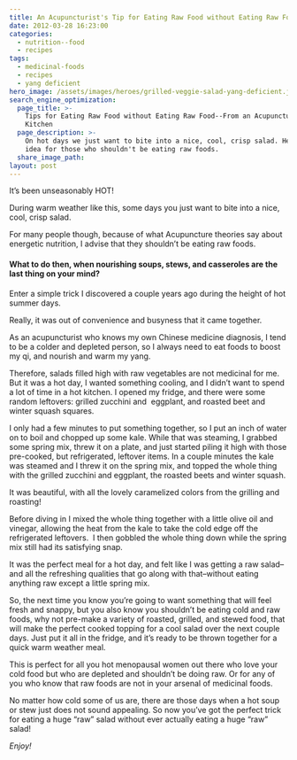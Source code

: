 ```yaml
---
title: An Acupuncturist's Tip for Eating Raw Food without Eating Raw Food
date: 2012-03-28 16:23:00
categories:
  - nutrition--food
  - recipes
tags:
  - medicinal-foods
  - recipes
  - yang deficient
hero_image: /assets/images/heroes/grilled-veggie-salad-yang-deficient.jpg
search_engine_optimization:
  page_title: >-
    Tips for Eating Raw Food without Eating Raw Food--From an Acupuncturist's
    Kitchen
  page_description: >-
    On hot days we just want to bite into a nice, cool, crisp salad. Here's one
    idea for those who shouldn't be eating raw foods.
  share_image_path:
layout: post
---
```


It’s been unseasonably HOT!

During warm weather like this, some days you just want to bite into a nice, cool, crisp salad.

For many people though, because of what Acupuncture theories say about energetic nutrition, I advise that they shouldn’t be eating raw foods.

#### What to do then, when nourishing soups, stews, and casseroles are the last thing on your mind?

Enter a simple trick I discovered a couple years ago during the height of hot summer days.

Really, it was out of convenience and busyness that it came together.

As an acupuncturist who knows my own Chinese medicine diagnosis, I tend to be a colder and depleted person, so I always need to eat foods to boost my qi, and nourish and warm my yang.

Therefore, salads filled high with raw vegetables are not medicinal for me. But it was a hot day, I wanted something cooling, and I didn’t want to spend a lot of time in a hot kitchen. I opened my fridge, and there were some random leftovers: grilled zucchini and&nbsp; eggplant, and roasted beet and winter squash squares.

I only had a few minutes to put something together, so I put an inch of water on to boil and chopped up some kale. While that was steaming, I grabbed some spring mix, threw it on a plate, and just started piling it high with those pre-cooked, but refrigerated, leftover items. In a couple minutes the kale was steamed and I threw it on the spring mix, and topped the whole thing with the grilled zucchini and eggplant, the roasted beets and winter squash.

It was beautiful, with all the lovely caramelized colors from the grilling and roasting!

Before diving in I mixed the whole thing together with a little olive oil and vinegar, allowing the heat from the kale to take the cold edge off the refrigerated leftovers.&nbsp; I then gobbled the whole thing down while the spring mix still had its satisfying snap.

It was the perfect meal for a hot day, and felt like I was getting a raw salad– and all the refreshing qualities that go along with that–without eating anything raw except a little spring mix.

So, the next time you know you’re going to want something that will feel fresh and snappy, but you also know you shouldn’t be eating cold and raw foods, why not pre-make a variety of roasted, grilled, and stewed food, that will make the perfect cooked topping for a cool salad over the next couple days. Just put it all in the fridge, and it’s ready to be thrown together for a quick warm weather meal.

This is perfect for all you hot menopausal women out there who love your cold food but who are depleted and shouldn’t be doing raw. Or for any of you who know that raw foods are not in your arsenal of medicinal foods.

No matter how cold some of us are, there are those days when a hot soup or stew just does not sound appealing. So now you’ve got the perfect trick for eating a huge “raw” salad without ever actually eating a huge “raw” salad!

*Enjoy!*